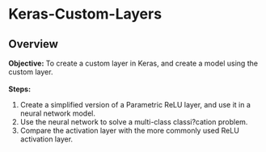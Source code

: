 # Keras-Custom-Layers
## Overview
**Objective:** To create a custom layer in Keras, and create a model using the custom layer.<br><br>
**Steps:**
1. Create a simplified version of a Parametric ReLU layer, and use it in a neural network model.
2. Use the neural network to solve a multi-class classi?cation problem. 
3. Compare the activation layer with the more commonly used ReLU activation layer. 